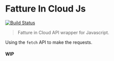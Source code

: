 # Fatture In Cloud Js

[![Build Status](https://travis-ci.org/LasaleFamine/fatture-in-cloud-js.svg?branch=master)](https://travis-ci.org/LasaleFamine/fatture-in-cloud-js)

> Fatture in Cloud API wrapper for Javascript.

Using the `fetch` API to make the requests.

#### WIP